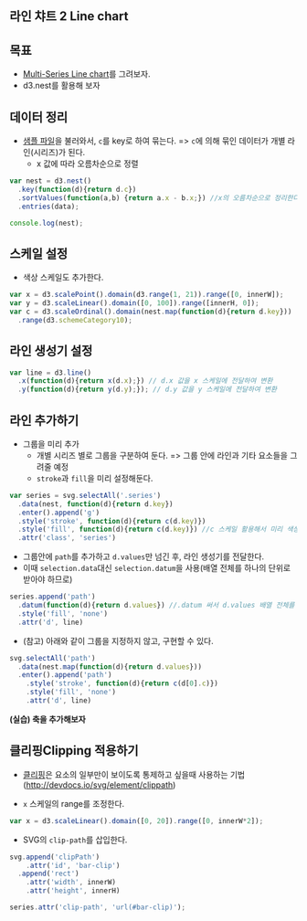 라인 챠트 2 Line chart
---

목표
---
- [Multi-Series Line chart](https://bl.ocks.org/mbostock/3884955)를 그려보자.
- d3.nest를 활용해 보자

데이터 정리
---

- [샘플 파일](./sample/sample.line.json)을 불러와서, `c`를 key로 하여 묶는다. => `c`에 의해 묶인 데이터가 개별 라인(시리즈)가 된다.
  - x 값에 따라 오름차순으로 정렬

```javascript
var nest = d3.nest()
  .key(function(d){return d.c})
  .sortValues(function(a,b) {return a.x - b.x;}) //x의 오름차순으로 정리한다.
  .entries(data);

console.log(nest);
```

스케일 설정
---

- 색상 스케일도 추가한다.

```javascript
var x = d3.scalePoint().domain(d3.range(1, 21)).range([0, innerW]);
var y = d3.scaleLinear().domain([0, 100]).range([innerH, 0]);
var c = d3.scaleOrdinal().domain(nest.map(function(d){return d.key}))
  .range(d3.schemeCategory10);
```

라인 생성기 설정
---

```javascript
var line = d3.line()
  .x(function(d){return x(d.x);}) // d.x 값을 x 스케일에 전달하여 변환
  .y(function(d){return y(d.y);}); // d.y 값을 y 스케일에 전달하여 변환
```

라인 추가하기
---

- 그룹을 미리 추가
  - 개별 시리즈 별로 그룹을 구분하여 둔다. => 그룹 안에 라인과 기타 요소들을 그려줄 예정
  - `stroke`과 `fill`을 미리 설정해둔다.

```javascript
var series = svg.selectAll('.series')
  .data(nest, function(d){return d.key})
  .enter().append('g')
  .style('stroke', function(d){return c(d.key)})
  .style('fill', function(d){return c(d.key)}) //c 스케일 활용해서 미리 색상 지정
  .attr('class', 'series')
```

- 그룹안에 `path`를 추가하고 `d.values`만 넘긴 후, 라인 생성기를 전달한다.
 - 이때 `selection.data`대신 `selection.datum`을 사용(배열 전체를 하나의 단위로 받아야 하므로)

```javascript
series.append('path')
  .datum(function(d){return d.values}) //.datum 써서 d.values 배열 전체를 하나의 단위로 받음
  .style('fill', 'none')
  .attr('d', line) 
```

- (참고) 아래와 같이 그룹을 지정하지 않고, 구현할 수 있다.

```javascript
svg.selectAll('path')
  .data(nest.map(function(d){return d.values}))
  .enter().append('path')
    .style('stroke', function(d){return c(d[0].c)})
    .style('fill', 'none')
    .attr('d', line)
```

**(실습) 축을 추가해보자**


클리핑Clipping 적용하기
---
- [클리핑](https://developer.mozilla.org/en-US/docs/Web/SVG/Tutorial/Clipping_and_masking)은 요소의 일부만이 보이도록 통제하고 싶을때 사용하는 기법 (http://devdocs.io/svg/element/clippath)


- `x` 스케일의 range를 조정한다.
```javascript
var x = d3.scaleLinear().domain([0, 20]).range([0, innerW*2]);
```

- SVG의 `clip-path`를 삽입한다.

```javascript
svg.append('clipPath')
    .attr('id', 'bar-clip')
  .append('rect')
    .attr('width', innerW)
    .attr('height', innerH)
```

```javascript
series.attr('clip-path', 'url(#bar-clip)');
```
